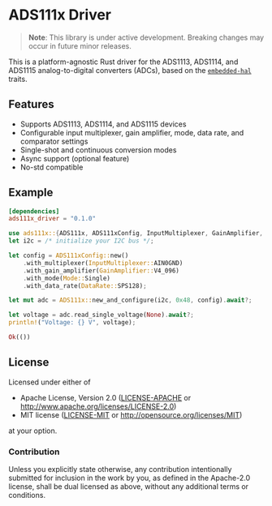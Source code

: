 # ADS111x Driver

> **Note**: This library is under active development. Breaking changes may occur in future minor releases.

This is a platform-agnostic Rust driver for the ADS1113, ADS1114, and ADS1115 analog-to-digital converters (ADCs), based on the [`embedded-hal`](https://github.com/rust-embedded/embedded-hal) traits.

## Features

- Supports ADS1113, ADS1114, and ADS1115 devices
- Configurable input multiplexer, gain amplifier, mode, data rate, and comparator settings
- Single-shot and continuous conversion modes
- Async support (optional feature)
- No-std compatible

## Example

```toml
[dependencies]
ads111x_driver = "0.1.0"
```

```rust
use ads111x::{ADS111x, ADS111xConfig, InputMultiplexer, GainAmplifier, Mode, DataRate};
let i2c = /* initialize your I2C bus */;

let config = ADS111xConfig::new()
    .with_multiplexer(InputMultiplexer::AIN0GND)
    .with_gain_amplifier(GainAmplifier::V4_096)
    .with_mode(Mode::Single)
    .with_data_rate(DataRate::SPS128);

let mut adc = ADS111x::new_and_configure(i2c, 0x48, config).await?;

let voltage = adc.read_single_voltage(None).await?;
println!("Voltage: {} V", voltage);

Ok(())
```

## License

Licensed under either of

- Apache License, Version 2.0 ([LICENSE-APACHE](LICENSE-APACHE) or
  http://www.apache.org/licenses/LICENSE-2.0)
- MIT license ([LICENSE-MIT](LICENSE-MIT) or http://opensource.org/licenses/MIT)

at your option.

### Contribution

Unless you explicitly state otherwise, any contribution intentionally submitted
for inclusion in the work by you, as defined in the Apache-2.0 license, shall be
dual licensed as above, without any additional terms or conditions.

